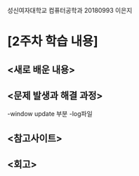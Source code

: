 성신여자대학교 컴퓨터공학과 20180993 이은지

<h1>[2주차 학습 내용]</h1>

<h2><새로 배운 내용></h2>

<h2><문제 발생과 해결 과정></h2>
-window update 부분
-log파일

<h2><참고사이트></h2>
<h2><회고></h2>
